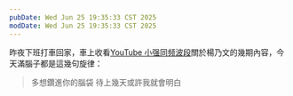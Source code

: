 ```yaml
---
pubDate: Wed Jun 25 19:35:33 CST 2025
modDate: Wed Jun 25 19:35:33 CST 2025
---
```


昨夜下班打車回家，車上收看[YouTube 小强同频波段](https://www.youtube.com/@fmxiaoqiang)關於楊乃文的幾期內容，今天滿腦子都是這幾句旋律：

> 多想鑽進你的腦袋
> 待上幾天或許我就會明白

